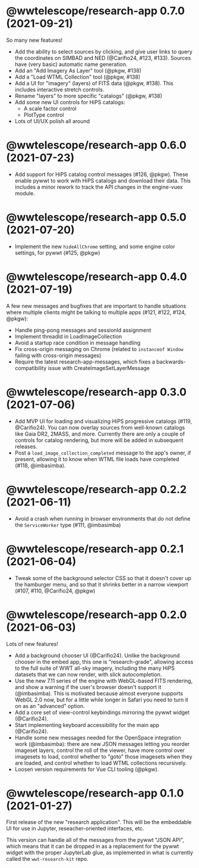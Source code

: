 # @wwtelescope/research-app 0.7.0 (2021-09-21)

So many new features!

- Add the ability to select sources by clicking, and give user links to query
  the coordinates on SIMBAD and NED (@Carifio24, #123, #133). Sources have (very
  basic) automatic name generation.
- Add an "Add Imagery As Layer" tool (@pkgw, #138)
- Add a "Load WTML Collection" tool (@pkgw, #138)
- Add a UI for "imagery" (layers) of FITS data (@pkgw, #138). This includes
  interactive stretch controls.
- Rename "layers" to more specific "catalogs" (@pkgw, #138)
- Add some new UI controls for HiPS catalogs:
  - A scale factor control
  - PlotType control
- Lots of UI/UX polish all around


# @wwtelescope/research-app 0.6.0 (2021-07-23)

- Add support for HiPS catalog control messages (#126, @pkgw). These enable
  pywwt to work with HiPS catalogs and download their data. This includes a
  minor rework to track the API changes in the engine-vuex module.


# @wwtelescope/research-app 0.5.0 (2021-07-20)

- Implement the new `hideAllChrome` setting, and some engine color settings, for
  pywwt (#125, @pkgw)


# @wwtelescope/research-app 0.4.0 (2021-07-19)

A few new messages and bugfixes that are important to handle situations where
multiple clients might be talking to multiple apps (#121, #122, #124, @pkgw):

- Handle ping-pong messages and sessionId assignment
- Implement threadId in LoadImageCollection
- Avoid a startup race condition in message handling
- Fix cross-origin messaging on Chrome (related to `instanceof Window` failing
  with cross-origin messages)
- Require the latest research-app-messages, which fixes a backwards-compatibility
  issue with CreateImageSetLayerMessage


# @wwtelescope/research-app 0.3.0 (2021-07-06)

- Add MVP UI for loading and visualizing HiPS progressive catalogs (#119,
  @Carifio24). You can now overlay sources from well-known catalogs like Gaia
  DR2, 2MASS, and more. Currently there are only a couple of controls for
  catalog rendering, but more will be added in subsequent releases.
- Post a `load_image_collection_completed` message to the app's owner, if
  present, allowing it to know when WTML file loads have completed (#118,
  @imbasimba).


# @wwtelescope/research-app 0.2.2 (2021-06-11)

- Avoid a crash when running in browser environments that do not define the
  `ServiceWorker` type (#111, @imbasimba)


# @wwtelescope/research-app 0.2.1 (2021-06-04)

- Tweak some of the background selector CSS so that it doesn't cover up the
  hamburger menu, and so that it shrinks better in a narrow viewport (#107,
  #110, @Carifio24, @pkgw)


# @wwtelescope/research-app 0.2.0 (2021-06-03)

Lots of new features!

- Add a background chooser UI (@Carifio24). Unlike the background chooser in the
  embed app, this one is "research-grade", allowing access to the full suite of
  WWT all-sky imagery, including the many HiPS datasets that we can now render,
  with slick autocompletion.
- Use the new 7.11 series of the engine with WebGL-based FITS rendering, and show
  a warning if the user's browser doesn't support it (@imbasimba). This is motivated
  because almost everyone supports WebGL 2.0 now, but for a little while longer in
  Safari you need to turn it on as an "advanced" option.
- Add a core set of view-control keybindings mirroring the pywwt widget
  (@Carifio24).
- Start implementing keyboard accessibility for the main app (@Carifio24).
- Handle some new messages needed for the OpenSpace integration work
  (@imbasimba): there are new JSON messages letting you reorder imageset layers,
  control the roll of the viewer, have more control over imagesets to load, control
  whether to "goto" those imagesets when they are loaded, and control whether to load
  WTML collections recursively.
- Loosen version requirements for Vue CLI tooling (@pkgw).


# @wwtelescope/research-app 0.1.0 (2021-01-27)

First release of the new "research application". This will be the embeddable UI
for use in Jupyter, reseacher-oriented interfaces, etc.

This version can handle all of the messages from the pywwt "JSON API", which
means that it can be dropped in as a replacement for the pywwt widget with the
proper JupyterLab glue, as implemented in what is currently called the
`wwt-research-kit` repo.

